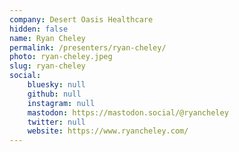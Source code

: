 ```yaml
---
company: Desert Oasis Healthcare
hidden: false
name: Ryan Cheley
permalink: /presenters/ryan-cheley/
photo: ryan-cheley.jpeg
slug: ryan-cheley
social:
    bluesky: null
    github: null
    instagram: null
    mastodon: https://mastodon.social/@ryancheley
    twitter: null
    website: https://www.ryancheley.com/
---
```

